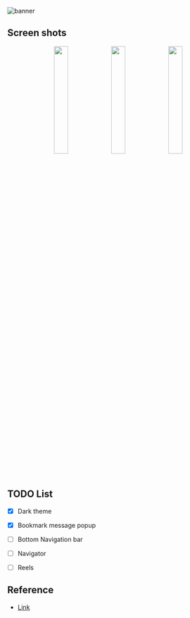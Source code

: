 ![banner](https://user-images.githubusercontent.com/35194820/124579169-d75cc880-de89-11eb-9c66-87ed7b6a2c05.PNG)

## Screen shots

<div align="center">
<img src="https://user-images.githubusercontent.com/35194820/124580760-6b7b5f80-de8b-11eb-8b48-3a71d77b13d4.gif" width="25%">
<img src="https://user-images.githubusercontent.com/35194820/125152306-c01e2380-e186-11eb-9a34-4d7deb25462c.png" width="25%">
<img src="https://user-images.githubusercontent.com/35194820/125152330-e774f080-e186-11eb-9860-3e3ec5d4eb28.png" width="25%">
</div>

## TODO List

- [x] Dark theme
- [x] Bookmark message popup
- [ ] Bottom Navigation bar
- [ ] Navigator
- [ ] Reels


## Reference

- [Link](https://github.com/farhanroy/compose-instagram-clone)
